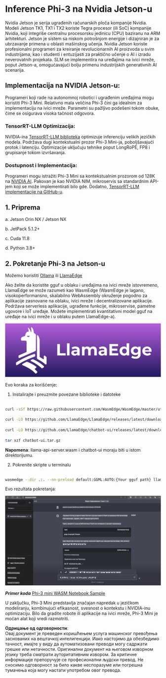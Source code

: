 # **Inference Phi-3 na Nvidia Jetson-u**

Nvidia Jetson je serija ugrađenih računarskih ploča kompanije Nvidia. Modeli Jetson TK1, TX1 i TX2 koriste Tegra procesor (ili SoC) kompanije Nvidia, koji integriše centralnu procesorsku jedinicu (CPU) baziranu na ARM arhitekturi. Jetson je sistem sa niskom potrošnjom energije i dizajniran je za ubrzavanje primena u oblasti mašinskog učenja. Nvidia Jetson koriste profesionalni programeri za kreiranje revolucionarnih AI proizvoda u svim industrijama, kao i studenti i entuzijasti za praktično učenje o AI i izradu neverovatnih projekata. SLM se implementira na uređajima na ivici mreže, poput Jetson-a, omogućavajući bolju primenu industrijskih generativnih AI scenarija.

## Implementacija na NVIDIA Jetson-u:
Programeri koji rade na autonomnoj robotici i ugrađenim uređajima mogu koristiti Phi-3 Mini. Relativno mala veličina Phi-3 čini ga idealnim za implementaciju na ivici mreže. Parametri su pažljivo podešeni tokom obuke, čime se osigurava visoka tačnost odgovora.

### TensorRT-LLM Optimizacija:
NVIDIA-ina [TensorRT-LLM biblioteka](https://github.com/NVIDIA/TensorRT-LLM?WT.mc_id=aiml-138114-kinfeylo) optimizuje inferenciju velikih jezičkih modela. Podržava dugi kontekstualni prozor Phi-3 Mini-ja, poboljšavajući protok i latenciju. Optimizacije uključuju tehnike poput LongRoPE, FP8 i grupisanje tokom izvršavanja.

### Dostupnost i Implementacija:
Programeri mogu istražiti Phi-3 Mini sa kontekstualnim prozorom od 128K na [NVIDIA AI](https://www.nvidia.com/en-us/ai-data-science/generative-ai/). Pakovan je kao NVIDIA NIM, mikroservis sa standardnim API-jem koji se može implementirati bilo gde. Dodatno, [TensorRT-LLM implementacije na GitHub-u](https://github.com/NVIDIA/TensorRT-LLM).

## **1. Priprema**

a. Jetson Orin NX / Jetson NX

b. JetPack 5.1.2+
   
c. Cuda 11.8
   
d. Python 3.8+

## **2. Pokretanje Phi-3 na Jetson-u**

Možemo koristiti [Ollama](https://ollama.com) ili [LlamaEdge](https://llamaedge.com)

Ako želite da koristite gguf u oblaku i uređajima na ivici mreže istovremeno, LlamaEdge se može razumeti kao WasmEdge (WasmEdge je lagano, visokoperformansno, skalabilno WebAssembly okruženje pogodno za aplikacije zasnovane na oblaku, ivici mreže i decentralizovane aplikacije. Podržava serverless aplikacije, ugrađene funkcije, mikroservise, pametne ugovore i IoT uređaje. Možete implementirati kvantitativni model gguf na uređaje na ivici mreže i u oblaku putem LlamaEdge-a).

![llamaedge](../../../../../translated_images/llamaedge.1356a35c809c5e9d89d8168db0c92161e87f5e2c34831f2fad800f00fc4e74dc.sr.jpg)

Evo koraka za korišćenje:

1. Instalirajte i preuzmite povezane biblioteke i datoteke

```bash

curl -sSf https://raw.githubusercontent.com/WasmEdge/WasmEdge/master/utils/install.sh | bash -s -- --plugin wasi_nn-ggml

curl -LO https://github.com/LlamaEdge/LlamaEdge/releases/latest/download/llama-api-server.wasm

curl -LO https://github.com/LlamaEdge/chatbot-ui/releases/latest/download/chatbot-ui.tar.gz

tar xzf chatbot-ui.tar.gz

```

**Napomena**: llama-api-server.wasm i chatbot-ui moraju biti u istom direktorijumu.

2. Pokrenite skripte u terminalu

```bash

wasmedge --dir .:. --nn-preload default:GGML:AUTO:{Your gguf path} llama-api-server.wasm -p phi-3-chat

```

Evo rezultata pokretanja:

![llamaedgerun](../../../../../translated_images/llamaedgerun.66eb2acd7f14e814437879522158b9531ae7c955014d48d0708d0e4ce6ac94a6.sr.png)

***Primer koda*** [Phi-3 mini WASM Notebook Sample](https://github.com/Azure-Samples/Phi-3MiniSamples/tree/main/wasm)

U zaključku, Phi-3 Mini predstavlja značajan napredak u jezičkom modeliranju, kombinujući efikasnost, svesnost o kontekstu i NVIDIA-inu optimizaciju. Bilo da gradite robote ili aplikacije na ivici mreže, Phi-3 Mini je moćan alat koji vredi razmotriti.

**Одрицање од одговорности**:  
Овај документ је преведен коришћењем услуга машинског превођења заснованих на вештачкој интелигенцији. Иако настојимо да обезбедимо тачност, имајте у виду да аутоматизовани преводи могу садржати грешке или нетачности. Оригинални документ на његовом изворном језику треба сматрати ауторитативним извором. За критичне информације препоручује се професионални људски превод. Не сносимо одговорност за било какве неспоразуме или погрешна тумачења која могу настати употребом овог превода.